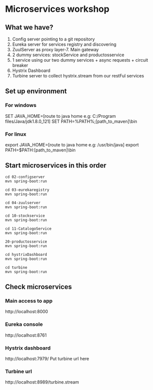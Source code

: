 # Microservices workshop

## What we have?
1. Config server pointing to a git repository
2. Eureka server for services registry and discovering
3. ZuulServer as proxy layer-7. Main gateway
4. 2 dummy services: stockService and productosservice
5. 1 service using our two dummy services + async requests + circuit breaker
6. Hystrix Dashboard
7. Turbine server to collect hystrix.stream from our restFul services

## Set up environment

### For windows
SET JAVA_HOME=[route to java home e.g: C:/Program files/Java/jdk1.8.0_121]
SET PATH=%PATH%;[path_to_maven]\bin

### For linux
export JAVA_HOME=[route to java home e.g: /usr/bin/java]
export PATH=$PATH:[path_to_maven]\bin

## Start microservices in this order

```
cd 02-configserver
mvn spring-boot:run

cd 03-eurekaregistry
mvn spring-boot:run

cd 04-zuulserver
mvn spring-boot:run

cd 10-stockservice
mvn spring-boot:run

cd 11-CatalogoService
mvn spring-boot:run

20-productosservice
mvn spring-boot:run

cd hystrixDashboard
mvn spring-boot:run

cd turbine
mvn spring-boot:run
```

## Check microservices
### Main access to app
http://localhost:8000

### Eureka console
http://localhost:8761

### Hystrix dashboard
http://localhost:7979/
Put turbine url here

### Turbine url
http://localhost:8989/turbine.stream


